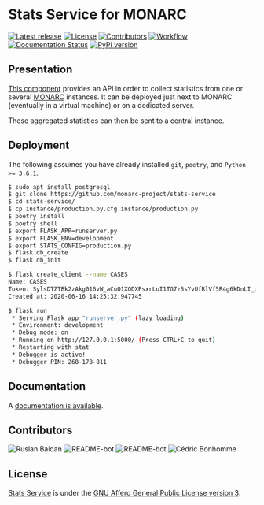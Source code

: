 # Stats Service for MONARC

[![Latest release](https://img.shields.io/github/release/monarc-project/stats-service.svg?style=flat-square)](https://github.com/monarc-project/stats-service/releases/latest)
[![License](https://img.shields.io/github/license/monarc-project/stats-service.svg?style=flat-square)](https://www.gnu.org/licenses/agpl-3.0.html)
[![Contributors](https://img.shields.io/github/contributors/monarc-project/stats-service.svg?style=flat-square)](https://github.com/monarc-project/stats-service/graphs/contributors)
[![Workflow](https://github.com/monarc-project/stats-service/workflows/Python%20application/badge.svg?style=flat-square)](https://github.com/monarc-project/stats-service/actions?query=workflow%3A%22Python+application%22)
[![Documentation Status](https://readthedocs.org/projects/monarc-stats-service/badge/?version=latest&style=flat-square)](https://monarc-stats-service.readthedocs.io/en/latest/?badge=latest)
[![PyPi version](https://img.shields.io/pypi/v/statsservice.svg?style=flat-square)](https://pypi.org/project/statsservice)

## Presentation

[This component](https://github.com/monarc-project/stats-service) provides an API
in order to collect statistics from one or several
[MONARC](https://github.com/monarc-project/MonarcAppFO) instances. It can be
deployed just next to MONARC (eventually in a virtual machine) or on a
dedicated server.

These aggregated statistics can then be sent to a central instance.


## Deployment

The following assumes you have already installed ``git``, ``poetry``,  and
``Python >= 3.6.1``.

```bash
$ sudo apt install postgresql
$ git clone https://github.com/monarc-project/stats-service
$ cd stats-service/
$ cp instance/production.py.cfg instance/production.py
$ poetry install
$ poetry shell
$ export FLASK_APP=runserver.py
$ export FLASK_ENV=development
$ export STATS_CONFIG=production.py
$ flask db_create
$ flask db_init

$ flask create_client --name CASES
Name: CASES
Token: SylsDTZTBk2zAkg016vW_aCuO1XQDXPsxrLuI1TG7z5sYvUfRlVf5R4g6kDnLI_o-c5iqrswrWzPANDKXmtV7Q
Created at: 2020-06-16 14:25:32.947745

$ flask run
 * Serving Flask app "runserver.py" (lazy loading)
 * Environment: development
 * Debug mode: on
 * Running on http://127.0.0.1:5000/ (Press CTRL+C to quit)
 * Restarting with stat
 * Debugger is active!
 * Debugger PIN: 268-178-811
```


## Documentation

A [documentation is available](https://monarc-stats-service.readthedocs.io).


## Contributors

<!-- contributors starts -->
![Ruslan Baidan](https://avatars0.githubusercontent.com/u/3246171?v=4&s=100)
![README-bot](https://camo.githubusercontent.com/2a16ac7907b6199b1088b020dd0a29b0b380409c/68747470733a2f2f312e67726176617461722e636f6d2f6176617461722f64343366643232633062653861356131323832323461303434633035363363343f643d68747470732533412532462532466769746875622e6769746875626173736574732e636f6d253246696d6167657325324667726176617461727325324667726176617461722d757365722d3432302e706e6726723d67&s=100)
![README-bot](https://camo.githubusercontent.com/2a16ac7907b6199b1088b020dd0a29b0b380409c/68747470733a2f2f312e67726176617461722e636f6d2f6176617461722f64343366643232633062653861356131323832323461303434633035363363343f643d68747470732533412532462532466769746875622e6769746875626173736574732e636f6d253246696d6167657325324667726176617461727325324667726176617461722d757365722d3432302e706e6726723d67&s=100)
![Cédric Bonhomme](https://avatars0.githubusercontent.com/u/465400?v=4&s=100)
<!-- contributors ends -->


## License

[Stats Service](https://github.com/monarc-project/stats-service) is under the
[GNU Affero General Public License version 3](https://www.gnu.org/licenses/agpl-3.0.html).
